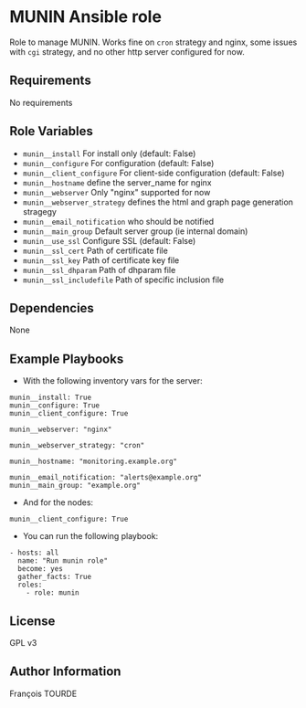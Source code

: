 MUNIN Ansible role
==================

Role to manage MUNIN. Works fine on `cron` strategy and nginx, some issues with `cgi` strategy, and no other http server configured for now.

Requirements
------------

No requirements

Role Variables
--------------

* `munin__install` For install only (default: False)
* `munin__configure` For configuration  (default: False)
* `munin__client_configure` For client-side configuration  (default: False)
* `munin__hostname` define the server_name for nginx
* `munin__webserver` Only "nginx" supported for now
* `munin__webserver_strategy` defines the html and graph page generation stragegy 
* `munin__email_notification` who should be notified
* `munin__main_group` Default server group (ie internal domain)
* `munin__use_ssl` Configure SSL (default: False)
* `munin__ssl_cert` Path of certificate file
* `munin__ssl_key` Path of certificate key file
* `munin__ssl_dhparam` Path of dhparam file
* `munin__ssl_includefile` Path of specific inclusion file



Dependencies
------------

None

Example Playbooks
-----------------

* With the following inventory vars for the server:
```
munin__install: True
munin__configure: True
munin__client_configure: True

munin__webserver: "nginx"

munin__webserver_strategy: "cron"

munin__hostname: "monitoring.example.org"

munin__email_notification: "alerts@example.org"
munin__main_group: "example.org"

```

* And for the nodes:
```
munin__client_configure: True
```

* You can run the following playbook:
```
- hosts: all
  name: "Run munin role"
  become: yes
  gather_facts: True
  roles:
    - role: munin

```

License
-------

GPL v3

Author Information
------------------

François TOURDE
